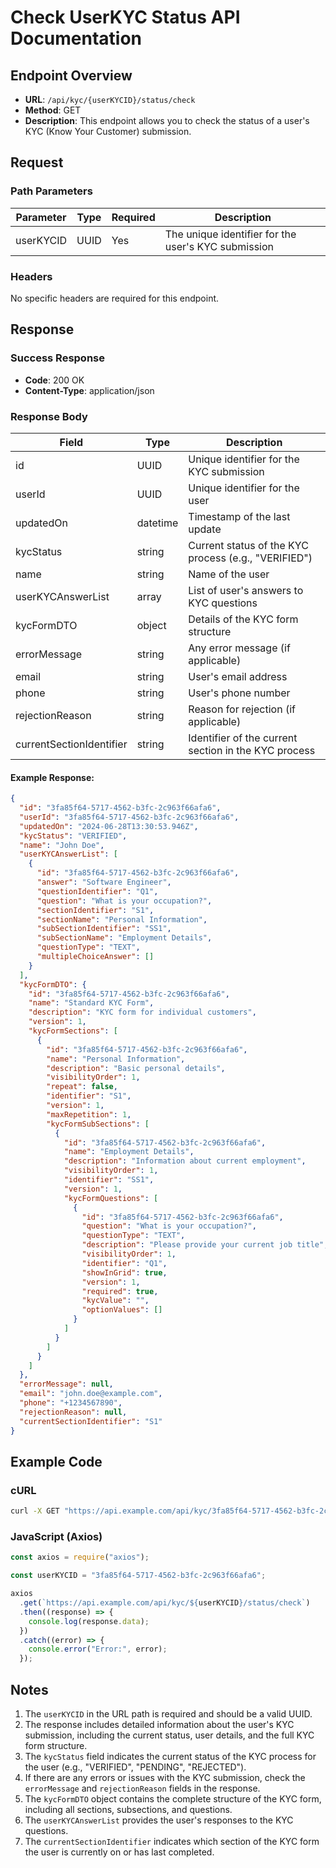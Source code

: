 # Check UserKYC Status API Documentation

## Endpoint Overview

- **URL**: `/api/kyc/{userKYCID}/status/check`
- **Method**: GET
- **Description**: This endpoint allows you to check the status of a user's KYC (Know Your Customer) submission.

## Request

### Path Parameters

| Parameter | Type | Required | Description                                         |
| --------- | ---- | -------- | --------------------------------------------------- |
| userKYCID | UUID | Yes      | The unique identifier for the user's KYC submission |

### Headers

No specific headers are required for this endpoint.

## Response

### Success Response

- **Code**: 200 OK
- **Content-Type**: application/json

### Response Body

| Field                    | Type     | Description                                          |
| ------------------------ | -------- | ---------------------------------------------------- |
| id                       | UUID     | Unique identifier for the KYC submission             |
| userId                   | UUID     | Unique identifier for the user                       |
| updatedOn                | datetime | Timestamp of the last update                         |
| kycStatus                | string   | Current status of the KYC process (e.g., "VERIFIED") |
| name                     | string   | Name of the user                                     |
| userKYCAnswerList        | array    | List of user's answers to KYC questions              |
| kycFormDTO               | object   | Details of the KYC form structure                    |
| errorMessage             | string   | Any error message (if applicable)                    |
| email                    | string   | User's email address                                 |
| phone                    | string   | User's phone number                                  |
| rejectionReason          | string   | Reason for rejection (if applicable)                 |
| currentSectionIdentifier | string   | Identifier of the current section in the KYC process |

#### Example Response:

```json
{
  "id": "3fa85f64-5717-4562-b3fc-2c963f66afa6",
  "userId": "3fa85f64-5717-4562-b3fc-2c963f66afa6",
  "updatedOn": "2024-06-28T13:30:53.946Z",
  "kycStatus": "VERIFIED",
  "name": "John Doe",
  "userKYCAnswerList": [
    {
      "id": "3fa85f64-5717-4562-b3fc-2c963f66afa6",
      "answer": "Software Engineer",
      "questionIdentifier": "Q1",
      "question": "What is your occupation?",
      "sectionIdentifier": "S1",
      "sectionName": "Personal Information",
      "subSectionIdentifier": "SS1",
      "subSectionName": "Employment Details",
      "questionType": "TEXT",
      "multipleChoiceAnswer": []
    }
  ],
  "kycFormDTO": {
    "id": "3fa85f64-5717-4562-b3fc-2c963f66afa6",
    "name": "Standard KYC Form",
    "description": "KYC form for individual customers",
    "version": 1,
    "kycFormSections": [
      {
        "id": "3fa85f64-5717-4562-b3fc-2c963f66afa6",
        "name": "Personal Information",
        "description": "Basic personal details",
        "visibilityOrder": 1,
        "repeat": false,
        "identifier": "S1",
        "version": 1,
        "maxRepetition": 1,
        "kycFormSubSections": [
          {
            "id": "3fa85f64-5717-4562-b3fc-2c963f66afa6",
            "name": "Employment Details",
            "description": "Information about current employment",
            "visibilityOrder": 1,
            "identifier": "SS1",
            "version": 1,
            "kycFormQuestions": [
              {
                "id": "3fa85f64-5717-4562-b3fc-2c963f66afa6",
                "question": "What is your occupation?",
                "questionType": "TEXT",
                "description": "Please provide your current job title",
                "visibilityOrder": 1,
                "identifier": "Q1",
                "showInGrid": true,
                "version": 1,
                "required": true,
                "kycValue": "",
                "optionValues": []
              }
            ]
          }
        ]
      }
    ]
  },
  "errorMessage": null,
  "email": "john.doe@example.com",
  "phone": "+1234567890",
  "rejectionReason": null,
  "currentSectionIdentifier": "S1"
}
```

## Example Code

### cURL

```bash
curl -X GET "https://api.example.com/api/kyc/3fa85f64-5717-4562-b3fc-2c963f66afa6/status/check"
```

### JavaScript (Axios)

```javascript
const axios = require("axios");

const userKYCID = "3fa85f64-5717-4562-b3fc-2c963f66afa6";

axios
  .get(`https://api.example.com/api/kyc/${userKYCID}/status/check`)
  .then((response) => {
    console.log(response.data);
  })
  .catch((error) => {
    console.error("Error:", error);
  });
```

## Notes

1. The `userKYCID` in the URL path is required and should be a valid UUID.
2. The response includes detailed information about the user's KYC submission, including the current status, user details, and the full KYC form structure.
3. The `kycStatus` field indicates the current status of the KYC process for the user (e.g., "VERIFIED", "PENDING", "REJECTED").
4. If there are any errors or issues with the KYC submission, check the `errorMessage` and `rejectionReason` fields in the response.
5. The `kycFormDTO` object contains the complete structure of the KYC form, including all sections, subsections, and questions.
6. The `userKYCAnswerList` provides the user's responses to the KYC questions.
7. The `currentSectionIdentifier` indicates which section of the KYC form the user is currently on or has last completed.
